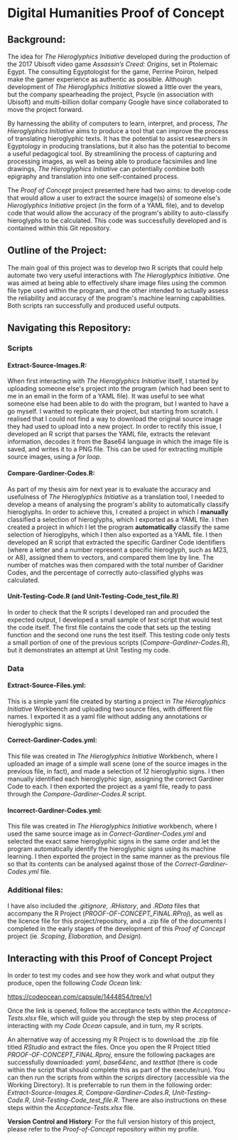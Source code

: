 # Digital Humanities Proof of Concept

## Background:

The idea for *The Hieroglyphics Initiative* developed during the production of the 2017 Ubisoft video game *Assassin’s Creed: Origins*, set in Ptolemaic Egypt. The consulting Egyptologist for the game, Perrine Poiron, helped make the gamer experience as authentic as possible. Although development of *The Hieroglyphics Initiative* slowed a little over the years, but the company spearheading the project, Psycle (in association with Ubisoft) and multi-billion dollar company Google have since collaborated to move the project forward.

By harnessing the ability of computers to learn, interpret, and process, *The Hieroglyphics Initiative* aims to  produce a tool that can improve the process of translating hieroglyphic texts. It has the potential to assist researchers in Egyptology in producing translations, but it also has the potential to become a useful pedagogical tool. By streamlining the process of capturing and processing images, as well as being able to produce facsimiles and line drawings, *The Hieroglyphics Initiative* can potentially combine both epigraphy and translation into one self-contained process.

The *Proof of Concept* project presented here had two aims: to develop code that would allow a user to extract the source image(s) of someone else's *Hieroglyphics Initiative* project (in the form of a YAML file), and to develop code that would allow the accuracy of the program's ability to auto-classify hieroglyphs to be calculated. This code was successfully developed and is contained within this Git repository.

## Outline of the Project:

The main goal of this project was to develop two R scripts that could help automate two very useful interactions with *The Hieroglyphics Initiative*. One was aimed at being able to effectively share image files using the common file type used within the program, and the other intended to actually assess the reliability and accuracy of the program's machine learning capabilities. Both scripts ran successfully and produced useful outputs.

## Navigating this Repository:

### Scripts

#### Extract-Source-Images.R:

When first interacting with *The Hieroglyphics Initiative* itself, I started by uploading someone else's project into the program (which had been sent to me in an email in the form of a YAML file). It was useful to see what someone else had been able to do with the program, but I wanted to have a go myself. I wanted to replicate their project, but starting from scratch. I realised that I could not find a way to download the original source image they had used to upload into a new project. In order to rectify this issue, I developed an R script that parses the YAML file, extracts the relevant information, decodes it from the Base64 language in which the image file is saved, and writes it to a PNG file. This can be used for extracting multiple source images, using a *for loop*.

#### Compare-Gardiner-Codes.R:

As part of my thesis aim for next year is to evaluate the accuracy and usefulness of *The Hieroglyphics Initiative* as a translation tool, I needed to develop a means of analysing the program's ability to automatically classify hieroglyphs. In order to achieve this, I created a project in which I **manually** classified a selection of hieroglyphs, which I exported as a YAML file. I then created a project in which I let the program **automatically** classify the same selection of hieroglpyhs, which I then also exported as a YAML file. I then developed an R script that extracted the specific Gardiner Code identifiers (where a letter and a number represent a specific hieroglyph, such as M23, or A8), assigned them to vectors, and compared them line by line. The number of matches was then compared with the total number of Garidner Codes, and the percentage of correctly auto-classified glyphs was calculated.

#### Unit-Testing-Code.R (and Unit-Testing-Code_test_file.R)

In order to check that the R scripts I developed ran and procuded the expected output, I developed a small sample of *test* script that would test the code itself. The first file contains the code that sets up the testing function and the second one runs the test itself. This testing code only tests a small portion of one of the previous scripts (*Compare-Gardiner-Codes.R*), but it demonstrates an attempt at Unit Testing my code.

### Data

#### Extract-Source-Files.yml:

This is a simple yaml file created by starting a project in *The Hieroglyphics Initiative* Workbench and uploading two source files, with different file names. I exported it as a yaml file without adding any annotations or hieroglyphic signs.

#### Correct-Gardiner-Codes.yml:

This file was created in *The Hieroglyphics Initiative* Workbench, where I uploaded an image of a simple wall scene (one of the source images in the previous file, in fact), and made a selection of 12 hieroglyphic signs. I then manually identified each hieroglyphic sign, assigning the correct Gardiner Code to each. I then exported the project as a yaml file, ready to pass through the *Compare-Gardiner-Codes.R* script.

#### Incorrect-Gardiner-Codes.yml:

This file was created in *The Hieroglyphics Initiative* workbench, where I used the same source image as in *Correct-Gardiner-Codes.yml* and selected the exact same hieroglyphic signs in the same order and let the program automatically identify the hieroglyphic signs using its machine learning. I then exported the project in the same manner as the previous file so that its contents can be analysed against those of the *Correct-Gardiner-Codes.yml* file.

### Additional files:

I have also included the *.gitignore*, *.RHistory*, and *.RData* files that accompany the R Project (*PROOF-OF-CONCEPT_FINAL.RProj*), as well as the licence file for this project/repository, and a .zip file of the documents I completed in the early stages of the development of this *Proof of Concept* project (ie. *Scoping*, *Elaboration*, and *Design*).

## Interacting with this Proof of Concept Project

In order to test my codes and see how they work and what output they produce, open the following *Code Ocean* link:

https://codeocean.com/capsule/1444854/tree/v1

Once the link is opened, follow the acceptance tests within the *Acceptance-Tests.xlsx* file, which will guide you through the step by step process of interacting with my *Code Ocean* capsule, and in turn, my R scripts.

An alternative way of accessing my R Project is to download the .zip file titled *RStudio* and extract the files. Once you open the R Project titled *PROOF-OF-CONCEPT_FINAL.Rproj*, ensure the following packages are successfully downloaded: *yaml*, *base64enc*, and *testthat* (there is code within the script that should complete this as part of the execute/run). You can then run the scripts from within the *scripts* directory (accessible via the Working Directory). It is preferrable to run them in the following order: *Extract-Source-Images.R*, *Compare-Gardiner-Codes.R*, *Unit-Testing-Code.R*, *Unit-Testing-Code_test_file.R*. There are also instructions on these steps within the *Acceptance-Tests.xlsx* file.

**Version Control and History**: For the full version history of this project, please refer to the *Proof-of-Concept* repository within my profile.
